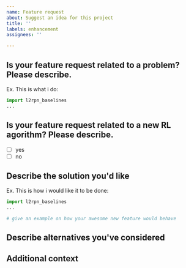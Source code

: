 ```yaml
---
name: Feature request
about: Suggest an idea for this project
title: ''
labels: enhancement
assignees: ''

---
```


## Is your feature request related to a problem? Please describe.
<!--A clear and concise description of what the problem is.-->
<!--Ex. I'm always frustrated when [...]-->
<!-- Do not forget to include code you are currently running that is frustrating-->

Ex. This is what i do:

```python
import l2rpn_baselines
...

```

## Is your feature request related to a new RL agorithm? Please describe.
<!--If you would like to see a new algorithm in this repository let us know and
describe it as best you can.

Do not hesistate to put links and anything else related that can help
us implement it
-->

- [ ] yes
- [ ] no

## Describe the solution you'd like
<!--A clear and concise description of what you want to happen.-->
<!--Don't forget to include the "code of your dream" -->

Ex. This is how i would like it to be done:
```python
import l2rpn_baselines
...

# give an example on how your awesome new feature would behave
```

## Describe alternatives you've considered
<!--A clear and concise description of any 
alternative solutions or features you've considered.-->

## Additional context
<!--Add any other context about the feature request here.-->
